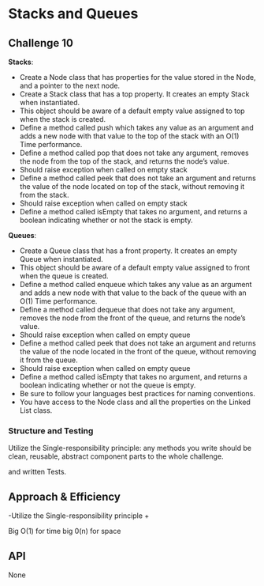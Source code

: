# Stacks and Queues

## Challenge 10

**Stacks**:

-   Create a Node class that has properties for the value stored in the Node, and a pointer to the next node.
-   Create a Stack class that has a top property. It creates an empty Stack when instantiated.
-   This object should be aware of a default empty value assigned to top when the stack is created.
-   Define a method called push which takes any value as an argument and adds a new node with that value to the top of the stack with an O(1) Time performance.
-   Define a method called pop that does not take any argument, removes the node from the top of the stack, and returns the node’s value.
-   Should raise exception when called on empty stack
-   Define a method called peek that does not take an argument and returns the value of the node located on top of the stack, without removing it from the stack.
-   Should raise exception when called on empty stack
-   Define a method called isEmpty that takes no argument, and returns a boolean indicating whether or not the stack is empty.

**Queues**:

-   Create a Queue class that has a front property. It creates an empty Queue when instantiated.
-   This object should be aware of a default empty value assigned to front when the queue is created.
-   Define a method called enqueue which takes any value as an argument and adds a new node with that value to the back of the queue with an O(1) Time performance.
-   Define a method called dequeue that does not take any argument, removes the node from the front of the queue, and returns the node’s value.
-   Should raise exception when called on empty queue
-   Define a method called peek that does not take an argument and returns the value of the node located in the front of the queue, without removing it from the queue.
-   Should raise exception when called on empty queue
-   Define a method called isEmpty that takes no argument, and returns a boolean indicating whether or not the queue is empty.
-   Be sure to follow your languages best practices for naming conventions.
-   You have access to the Node class and all the properties on the Linked List class.

### Structure and Testing

Utilize the Single-responsibility principle: any methods you write should be clean, reusable, abstract component parts to the whole challenge.

and written Tests.

## Approach & Efficiency

-Utilize the Single-responsibility principle +

Big O(1) for time
big 0(n) for space

## API

None
